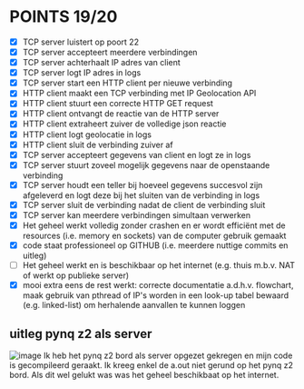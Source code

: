 # POINTS 19/20
- [x] TCP server luistert op poort 22
- [x] TCP server accepteert meerdere verbindingen
- [x] TCP server achterhaalt IP adres van client
- [x] TCP server logt IP adres in logs
- [x] TCP server start een HTTP client per nieuwe verbinding
- [x] HTTP client maakt een TCP verbinding met IP Geolocation API
- [x] HTTP client stuurt een correcte HTTP GET request
- [x] HTTP client ontvangt de reactie van de HTTP server
- [x] HTTP client extraheert zuiver de volledige json reactie
- [x] HTTP client logt geolocatie in logs
- [x] HTTP client sluit de verbinding zuiver af
- [x] TCP server accepteert gegevens van client en logt ze in logs
- [x] TCP server stuurt zoveel mogelijk gegevens naar de openstaande verbinding
- [x] TCP server houdt een teller bij hoeveel gegevens succesvol zijn afgeleverd en logt deze bij het sluiten van de verbinding in logs
- [x] TCP server sluit de verbinding nadat de client de verbinding sluit
- [x] TCP server kan meerdere verbindingen simultaan verwerken
- [x] Het geheel werkt volledig zonder crashen en er wordt efficiënt met de resources (i.e. memory en sockets) van de computer gebruik gemaakt
- [x] code staat professioneel op GITHUB (i.e. meerdere nuttige commits en uitleg)
- [ ] Het geheel werkt en is beschikbaar op het internet (e.g. thuis m.b.v. NAT of werkt op publieke server)
- [x] mooi extra eens de rest werkt: correcte documentatie a.d.h.v. flowchart, maak gebruik van pthread of IP's worden in een look-up tabel bewaard (e.g. linked-list) om herhalende aanvallen te kunnen loggen

## uitleg pynq z2 als server
![image](https://github.com/JelleClaes2/HTTP-client/assets/114076330/3ddc13ac-6b50-448d-a2ca-219670f71e58)
Ik heb het pynq z2 bord als server opgezet gekregen en mijn code is gecompileerd geraakt. Ik kreeg enkel de a.out niet gerund op het pynq z2 bord. Als dit wel gelukt was was het geheel beschikbaat op het internet.
